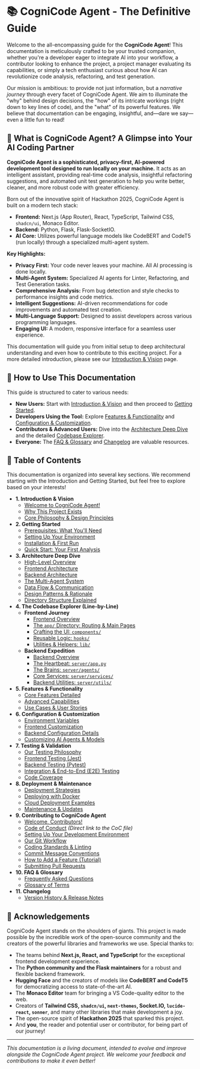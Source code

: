 # 📚 CogniCode Agent - The Definitive Guide

Welcome to the all-encompassing guide for the **CogniCode Agent**! This documentation is meticulously crafted to be your trusted companion, whether you're a developer eager to integrate AI into your workflow, a contributor looking to enhance the project, a project manager evaluating its capabilities, or simply a tech enthusiast curious about how AI can revolutionize code analysis, refactoring, and test generation.

Our mission is ambitious: to provide not just information, but a *narrative journey* through every facet of CogniCode Agent. We aim to illuminate the "why" behind design decisions, the "how" of its intricate workings (right down to key lines of code), and the "what" of its powerful features. We believe that documentation can be engaging, insightful, and—dare we say—even a little fun to read!

## 🚀 What is CogniCode Agent? A Glimpse into Your AI Coding Partner

**CogniCode Agent is a sophisticated, privacy-first, AI-powered development tool designed to run locally on your machine.** It acts as an intelligent assistant, providing real-time code analysis, insightful refactoring suggestions, and automated unit test generation to help you write better, cleaner, and more robust code with greater efficiency.

Born out of the innovative spirit of Hackathon 2025, CogniCode Agent is built on a modern tech stack:
*   **Frontend:** Next.js (App Router), React, TypeScript, Tailwind CSS, `shadcn/ui`, Monaco Editor.
*   **Backend:** Python, Flask, Flask-SocketIO.
*   **AI Core:** Utilizes powerful language models like CodeBERT and CodeT5 (run locally) through a specialized multi-agent system.

**Key Highlights:**
*   **Privacy First:** Your code never leaves your machine. All AI processing is done locally.
*   **Multi-Agent System:** Specialized AI agents for Linter, Refactoring, and Test Generation tasks.
*   **Comprehensive Analysis:** From bug detection and style checks to performance insights and code metrics.
*   **Intelligent Suggestions:** AI-driven recommendations for code improvements and automated test creation.
*   **Multi-Language Support:** Designed to assist developers across various programming languages.
*   **Engaging UI:** A modern, responsive interface for a seamless user experience.

This documentation will guide you from initial setup to deep architectural understanding and even how to contribute to this exciting project. For a more detailed introduction, please see our [Introduction & Vision](./introduction.md) page.

## 🧭 How to Use This Documentation

This guide is structured to cater to various needs:
*   **New Users:** Start with [Introduction & Vision](./introduction.md) and then proceed to [Getting Started](./getting-started.md).
*   **Developers Using the Tool:** Explore [Features & Functionality](./features.md) and [Configuration & Customization](./configuration.md).
*   **Contributors & Advanced Users:** Dive into the [Architecture Deep Dive](./architecture.md) and the detailed [Codebase Explorer](#4-the-codebase-explorer-line-by-line).
*   **Everyone:** The [FAQ & Glossary](./faq-glossary.md) and [Changelog](./changelog.md) are valuable resources.

## 📖 Table of Contents

This documentation is organized into several key sections. We recommend starting with the Introduction and Getting Started, but feel free to explore based on your interests!

*   **1. Introduction & Vision**
    *   [Welcome to CogniCode Agent!](./introduction.md)
    *   [Why This Project Exists](./introduction.md#why-this-project-exists-the-problem-were-solving-and-how-were-nailing-it)
    *   [Core Philosophy & Design Principles](./introduction.md#core-philosophy--design-principles-the-cognicode-way)
*   **2. Getting Started**
    *   [Prerequisites: What You'll Need](./getting-started.md#prerequisites-what-youll-need)
    *   [Setting Up Your Environment](./getting-started.md#️-setting-up-your-environment-the-pre-flight-checklist)
    *   [Installation & First Run](./getting-started.md#installation--first-run-igniting-the-engines)
    *   [Quick Start: Your First Analysis](./getting-started.md#-quick-start-your-first-analysis---hello-cognicode)
*   **3. Architecture Deep Dive**
    *   [High-Level Overview](./architecture.md#️-high-level-overview-the-30000-foot-view-dont-worry-we-have-parachutes)
    *   [Frontend Architecture](./architecture.md#-frontend-architecture-the-users-cockpit--sleek-smart-and-speedy)
    *   [Backend Architecture](./architecture.md#-backend-architecture-the-intelligence-core--where-python-meets-ai)
    *   [The Multi-Agent System](./architecture.md#-the-multi-agent-system-a-symphony-of-specialized-ai-workers)
    *   [Data Flow & Communication](./architecture.md#-data-flow--communication-the-information-superhighway-now-with-more-lanes)
    *   [Design Patterns & Rationale](./architecture.md#-design-patterns--rationale-the-why-behind-the-how--our-architectural-choices)
    *   [Directory Structure Explained](./architecture.md#-directory-structure-explained-navigating-the-project--your-gps-for-the-codebase)
*   **4. The Codebase Explorer (Line-by-Line)**
    *   **Frontend Journey**
        *   [Frontend Overview](./codebase-explorer/frontend/README.md)
        *   [The `app/` Directory: Routing & Main Pages](./codebase-explorer/frontend/app_directory.md)
        *   [Crafting the UI: `components/`](./codebase-explorer/frontend/components_directory.md)
        *   [Reusable Logic: `hooks/`](./codebase-explorer/frontend/hooks_directory.md)
        *   [Utilities & Helpers: `lib/`](./codebase-explorer/frontend/lib_directory.md)
    *   **Backend Expedition**
        *   [Backend Overview](./codebase-explorer/backend/README.md)
        *   [The Heartbeat: `server/app.py`](./codebase-explorer/backend/app_py.md)
        *   [The Brains: `server/agents/`](./codebase-explorer/backend/agents_directory.md)
        *   [Core Services: `server/services/`](./codebase-explorer/backend/services_directory.md)
        *   [Backend Utilities: `server/utils/`](./codebase-explorer/backend/utils_directory.md)
*   **5. Features & Functionality**
    *   [Core Features Detailed](./features.md#core-features-detailed-the-three-musketeers-of-code-enhancement)
    *   [Advanced Capabilities](./features.md#advanced-capabilities-beyond-the-core)
    *   [Use Cases & User Stories](./features.md#-use-cases--user-stories-cognicode-agent-in-action)
*   **6. Configuration & Customization**
    *   [Environment Variables](./configuration.md#️-environment-variables-the-master-switches)
    *   [Frontend Customization](./configuration.md#-frontend-customization-beyond-environment-variables)
    *   [Backend Configuration Details](./configuration.md#backend-configuration-env-in-the-server-directory)
    *   [Customizing AI Agents & Models](./configuration.md#-customizing-ai-agents--models-for-the-adventurous-developer)
*   **7. Testing & Validation**
    *   [Our Testing Philosophy](./testing.md#-our-testing-philosophy-trust-but-verify-especially-locally)
    *   [Frontend Testing (Jest)](./testing.md#frontend-testing-polishing-the-users-cockpit-nextjs-with-jest)
    *   [Backend Testing (Pytest)](./testing.md#backend-testing-fortifying-the-intelligence-core-python-with-pytest)
    *   [Integration & End-to-End (E2E) Testing](./testing.md#-integration--end-to-end-e2e-testing-the-full-symphony)
    *   [Code Coverage](./testing.md#-code-coverage-how-much-ground-are-we-covering)
*   **8. Deployment & Maintenance**
    *   [Deployment Strategies](./deployment.md#-deployment-strategies-choosing-your-path)
    *   [Deploying with Docker](./deployment.md#-deploying-with-docker-your-app-in-a-box)
    *   [Cloud Deployment Examples](./deployment.md#-cloud-deployment-examples-brief-recap--context)
    *   [Maintenance & Updates](./deployment.md#-maintenance--updates-keeping-your-agent-sharp)
*   **9. Contributing to CogniCode Agent**
    *   [Welcome, Contributors!](./contributing.md#-welcome-future-cognicoder-)
    *   [Code of Conduct](./CODE_OF_CONDUCT.md) *(Direct link to the CoC file)*
    *   [Setting Up Your Development Environment](./contributing.md#-getting-your-workshop-ready-setting-up-for-contribution)
    *   [Our Git Workflow](./contributing.md#-our-git-workflow-the-art-of-collaborative-coding)
    *   [Coding Standards & Linting](./contributing.md#-coding-standards--linting-keeping-our-code-tidy)
    *   [Commit Message Conventions](./contributing.md#-commit-message-conventions-writing-history-clearly)
    *   [How to Add a Feature (Tutorial)](./contributing.md#-how-to-add-a-feature-tutorial-example-adding-a-copy-code-hash-button)
    *   [Submitting Pull Requests](./contributing.md#-submitting-pull-requests-prs-sharing-your-masterpiece)
*   **10. FAQ & Glossary**
    *   [Frequently Asked Questions](./faq-glossary.md#-frequently-asked-questions-faq)
    *   [Glossary of Terms](./faq-glossary.md#-glossary-of-terms-decoding-cognicode-lingo)
*   **11. Changelog**
    *   [Version History & Release Notes](./changelog.md)

## 🙏 Acknowledgements

CogniCode Agent stands on the shoulders of giants. This project is made possible by the incredible work of the open-source community and the creators of the powerful libraries and frameworks we use. Special thanks to:
*   The teams behind **Next.js, React, and TypeScript** for the exceptional frontend development experience.
*   The **Python community and the Flask maintainers** for a robust and flexible backend framework.
*   **Hugging Face** and the creators of models like **CodeBERT and CodeT5** for democratizing access to state-of-the-art AI.
*   The **Monaco Editor** team for bringing a VS Code-quality editor to the web.
*   Creators of **Tailwind CSS, `shadcn/ui`, `next-themes`, Socket.IO, `lucide-react`, `sonner`**, and many other libraries that make development a joy.
*   The open-source spirit of **Hackathon 2025** that sparked this project.
*   And **you**, the reader and potential user or contributor, for being part of our journey!

---
*This documentation is a living document, intended to evolve and improve alongside the CogniCode Agent project. We welcome your feedback and contributions to make it even better!*

